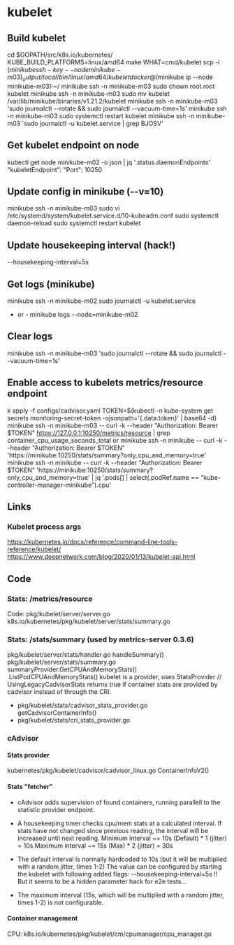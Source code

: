 # kubelet

## Build kubelet
cd $GOPATH/src/k8s.io/kubernetes/
KUBE_BUILD_PLATFORMS=linux/amd64 make WHAT=cmd/kubelet
scp -i $(minikube ssh-key --node minikube-m03) _output/local/bin/linux/amd64/kubelet docker@$(minikube ip --node minikube-m03):~/
minikube ssh -n minikube-m03 sudo chown root.root kubelet
minikube ssh -n minikube-m03 sudo mv kubelet /var/lib/minikube/binaries/v1.21.2/kubelet
minikube ssh -n minikube-m03 'sudo journalctl --rotate && sudo journalctl --vacuum-time=1s'
minikube ssh -n minikube-m03 sudo systemctl restart kubelet
minikube ssh -n minikube-m03 'sudo journalctl -u kubelet.service | grep BJOSV'

## Get kubelet endpoint on node
kubectl get node minikube-m02 -o json | jq '.status.daemonEndpoints'
  "kubeletEndpoint": "Port": 10250

## Update config in minikube (--v=10)
minikube ssh -n minikube-m03
sudo vi /etc/systemd/system/kubelet.service.d/10-kubeadm.conf
sudo systemctl daemon-reload
sudo systemctl restart kubelet

## Update housekeeping interval (hack!)
--housekeeping-interval=5s

## Get logs (minikube)
minikube ssh -n minikube-m02
sudo journalctl -u kubelet.service
- or -
minikube logs --node=minikube-m02

## Clear logs
minikube ssh -n minikube-m03 'sudo journalctl --rotate && sudo journalctl --vacuum-time=1s'

## Enable access to kubelets metrics/resource endpoint
k apply -f configs/cadvisor.yaml
TOKEN=$(kubectl -n kube-system get secrets monitoring-secret-token -ojsonpath='{.data.token}' | base64 -d)
minikube ssh -n minikube-m03 -- curl -k --header \"Authorization: Bearer $TOKEN\" https://127.0.0.1:10250/metrics/resource | grep container_cpu_usage_seconds_total
or
minikube ssh -n minikube -- curl -k --header \"Authorization: Bearer $TOKEN\" 'https://minikube:10250/stats/summary?only_cpu_and_memory=true'
minikube ssh -n minikube -- curl -k --header \"Authorization: Bearer $TOKEN\" 'https://minikube:10250/stats/summary?only_cpu_and_memory=true' | jq '.pods[] | select(.podRef.name == "kube-controller-manager-minikube").cpu'

## Links
### Kubelet process args
https://kubernetes.io/docs/reference/command-line-tools-reference/kubelet/
https://www.deepnetwork.com/blog/2020/01/13/kubelet-api.html

## Code

### Stats: /metrics/resource
Code: pkg/kubelet/server/server.go
k8s.io/kubernetes/pkg/kubelet/server/stats/summary.go

### Stats: /stats/summary (used by metrics-server 0.3.6)
pkg/kubelet/server/stats/handler.go    handleSummary()
pkg/kubelet/server/stats/summary.go    summaryProvider.GetCPUAndMemoryStats()
                                       <provider>.ListPodCPUAndMemoryStats()
kubelet is a provider, uses StatsProvider
// UsingLegacyCadvisorStats returns true if container stats are provided by cadvisor instead of through the CRI.
- pkg/kubelet/stats/cadvisor_stats_provider.go   getCadvisorContainerInfo()
- pkg/kubelet/stats/cri_stats_provider.go

### cAdvisor
#### Stats provider
  kubernetes/pkg/kubelet/cadvisor/cadvisor_linux.go   ContainerInfoV2()

#### Stats "fetcher"
- cAdvisor adds supervision of found containers, running parallell to the statistic provider endpoint.
- A housekeeping timer checks cpu/mem stats at a calculated interval.
  If stats have not changed since previous reading, the interval will be increased until next reading.
  Minimum interval ~= 10s (Default) * 1 (jitter) = 10s
  Maximum interval ~= 15s (Max)     * 2 (jitter) = 30s

- The default interval is normally hardcoded to 10s (but it will be multiplied with a random jitter, times 1-2)
  The value can be configured by starting the kubelet with following added flags:
    --housekeeping-interval=5s
  !! But it seems to be a hidden parameter hack for e2e tests...

- The maximum interval (15s, which will be multiplied with a random jitter, times 1-2)
  is not configurable.

#### Container management
CPU:
k8s.io/kubernetes/pkg/kubelet/cm/cpumanager/cpu_manager.go
